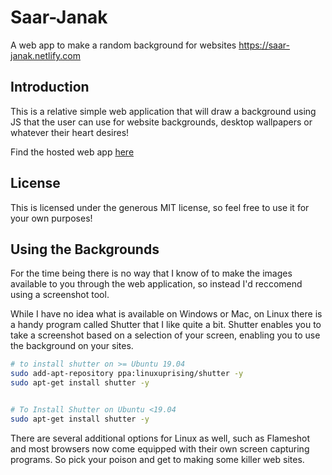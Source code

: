 # Saar-Janak
A web app to make a random background for websites https://saar-janak.netlify.com

## Introduction

This is a relative simple web application that will draw a background using JS that the user can use for website backgrounds, desktop wallpapers or whatever their heart desires!

Find the hosted web app [here](https://saar-janak.netlify.com)

## License 

This is licensed under the generous MIT license, so feel free to use it for your own purposes! 

## Using the Backgrounds
For the time being there is no way that I know of to make the images available to you through the web application, so instead I'd reccomend using a screenshot tool. 

While I have no idea what is available on Windows or Mac, on Linux there is a handy program called Shutter that I like quite a bit. Shutter enables you to take a screenshot based on a selection of your screen, enabling you to use the background on your sites. 
```bash
# to install shutter on >= Ubuntu 19.04
sudo add-apt-repository ppa:linuxuprising/shutter -y
sudo apt-get install shutter -y 


# To Install Shutter on Ubuntu <19.04 
sudo apt-get install shutter -y 
```

There are several additional options for Linux as well, such as Flameshot and most browsers now come equipped with their own screen capturing programs. So pick your poison and get to making some killer web sites. 


